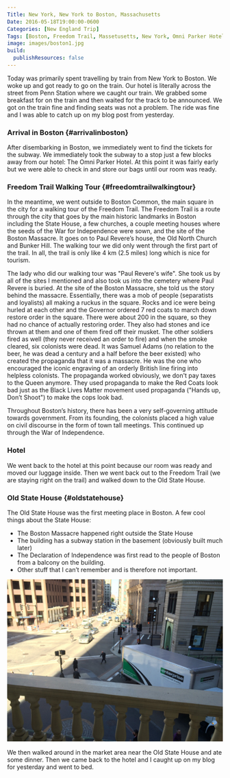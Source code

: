 ```yaml
---
Title: New York, New York to Boston, Massachusetts
Date: 2016-05-18T19:00:00-0600
Categories: [New England Trip]
Tags: [Boston, Freedom Trail, Massetusetts, New York, Omni Parker Hotel, Travel]
image: images/boston1.jpg
build:
  publishResources: false
---
```


Today was primarily spent travelling by train from New York to Boston. We woke
up and got ready to go on the train. Our hotel is literally across the street
from Penn Station where we caught our train. We grabbed some breakfast for on
the train and then waited for the track to be announced. We got on the train
fine and finding seats was not a problem.  The ride was fine and I was able to
catch up on my blog post from yesterday.

### Arrival in Boston {#arrivalinboston}

After disembarking in Boston, we immediately went to find the tickets for the
subway. We immediately took the subway to a stop just a few blocks away from our
hotel: The Omni Parker Hotel. At this point it was fairly early but we were able
to check in and store our bags until our room was ready.

### Freedom Trail Walking Tour {#freedomtrailwalkingtour}

In the meantime, we went outside to Boston Common, the main square in the city
for a walking tour of the Freedom Trail. The Freedom Trail is a route through
the city that goes by the main historic landmarks in Boston including the State
House, a few churches, a couple meeting houses where the seeds of the War for
Independence were sown, and the site of the Boston Massacre. It goes on to Paul
Revere’s house, the Old North Church and Bunker Hill. The walking tour we did
only went through the first part of the trail. In all, the trail is only like 4
km (2.5 miles) long which is nice for tourism.

The lady who did our walking tour was "Paul Revere's wife". She took us by all
of the sites I mentioned and also took us into the cemetery where Paul Revere is
buried. At the site of the Boston Massacre, she told us the story behind the
massacre. Essentially, there was a mob of people (separatists and loyalists) all
making a ruckus in the square. Rocks and ice were being hurled at each other and
the Governor ordered 7 red coats to march down restore order in the square.
There were about 200 in the square, so they had no chance of actually restoring
order. They also had stones and ice thrown at them and one of them fired off
their musket.  The other soldiers fired as well (they never received an order to
fire) and when the smoke cleared, six colonists were dead. It was Samuel Adams
(no relation to the beer, he was dead a century and a half before the beer
existed) who created the propaganda that it was a massacre. He was the one who
encouraged the iconic engraving of an orderly British line firing into helpless
colonists. The propaganda worked obviously, we don't pay taxes to the Queen
anymore. They used propaganda to make the Red Coats look bad just as the Black
Lives Matter movement used propaganda ("Hands up, Don’t Shoot") to make the cops
look bad.

Throughout Boston’s history, there has been a very self-governing attitude
towards government. From its founding, the colonists placed a high value on
civil discourse in the form of town tall meetings. This continued up through the
War of Independence.

### Hotel

We went back to the hotel at this point because our room was ready and moved our
luggage inside. Then we went back out to the Freedom Trail (we are staying right
on the trail) and walked down to the Old State House.

### Old State House {#oldstatehouse}

The Old State House was the first meeting place in Boston. A few cool things
about the State House:

-   The Boston Massacre happened right outside the State House
-   The building has a subway station in the basement (obviously built
    much later)
-   The Declaration of Independence was first read to the people of
    Boston from a balcony on the building.
-   Other stuff that I can’t remember and is therefore not important.

![](images/boston1.jpg)

We then walked around in the market area near the Old State House and ate some
dinner. Then we came back to the hotel and I caught up on my blog for yesterday
and went to bed.
